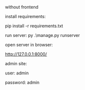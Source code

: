 without frontend


install requirements:

pip install -r requirements.txt  

run server:
py .\manage.py runserver

open server in browser:

http://127.0.0.1:8000/



admin site:

user: admin

password: admin